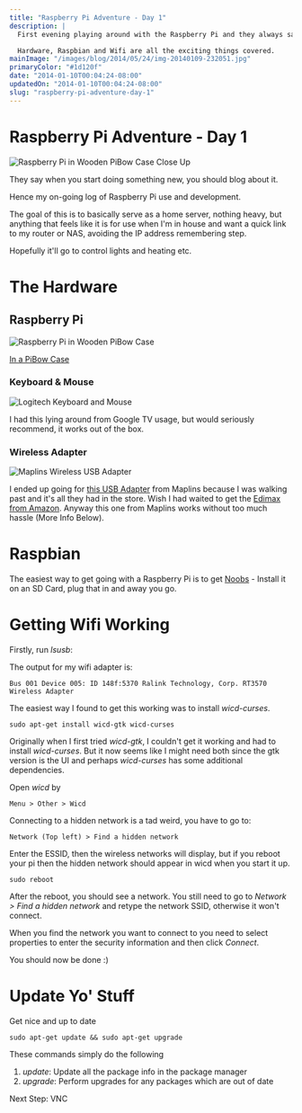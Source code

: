 ```yaml
---
title: "Raspberry Pi Adventure - Day 1"
description: |
  First evening playing around with the Raspberry Pi and they always say you should blog about new things.

  Hardware, Raspbian and Wifi are all the exciting things covered.
mainImage: "/images/blog/2014/05/24/img-20140109-232051.jpg"
primaryColor: "#1d120f"
date: "2014-01-10T00:04:24-08:00"
updatedOn: "2014-01-10T00:04:24-08:00"
slug: "raspberry-pi-adventure-day-1"
---
```


# Raspberry Pi Adventure - Day 1

![Raspberry Pi in Wooden PiBow Case Close Up](/images/blog/2014/01/IMG_20140109_232116.jpg "1024")

They say when you start doing something new, you should blog about it.

Hence my on-going log of Raspberry Pi use and development.

The goal of this is to basically serve as a home server, nothing heavy, but anything that feels like it is for use when I'm in house and want a quick link to my router or NAS, avoiding the IP address remembering step.

Hopefully it'll go to control lights and heating etc.

# The Hardware

## Raspberry Pi

![Raspberry Pi in Wooden PiBow Case](/images/blog/2014/01/IMG_20140109_232053.jpg "1024")

[In a PiBow Case](http://shop.pimoroni.com/products/pibow-timber)

### Keyboard & Mouse

![Logitech Keyboard and Mouse](/images/blog/2014/01/IMG_20140109_232027.jpg "1024")

I had this lying around from Google TV usage, but would seriously recommend, it works out of the box.

### Wireless Adapter

![Maplins Wireless USB Adapter](/images/blog/2014/01/IMG_20140109_231903.jpg "1024")

I ended up going for [this USB Adapter](http://www.maplin.co.uk/p/maplin-single-band-n150-nano-usb-network-adapter-a71lb) from Maplins because I was walking past and it's all they had in the store. Wish I had waited to get the [Edimax from Amazon](http://www.amazon.co.uk/Edimax-EW-7811UN-150Mbps-Wireless-Adapter/dp/B003MTTJOY). Anyway this one from Maplins works without too much hassle (More Info Below).

# Raspbian

The easiest way to get going with a Raspberry Pi is to get [Noobs](http://www.raspberrypi.org/archives/4100) \- Install it on an SD Card, plug that in and away you go.

# Getting Wifi Working

Firstly, run _lsusb_:

The output for my wifi adapter is:

`Bus 001 Device 005: ID 148f:5370 Ralink Technology, Corp. RT3570 Wireless Adapter`

The easiest way I found to get this working was to install _wicd-curses_.

`sudo apt-get install wicd-gtk wicd-curses`

Originally when I first tried _wicd-gtk_, I couldn't get it working and had to install _wicd-curses_. But it now seems like I might need both since the gtk version is the UI and perhaps _wicd-curses_ has some additional dependencies.

Open _wicd_ by

`Menu > Other > Wicd`

Connecting to a hidden network is a tad weird, you have to go to:

`Network (Top left) > Find a hidden network`

Enter the ESSID, then the wireless networks will display, but if you reboot your pi then the hidden network should appear in wicd when you start it up.

`sudo reboot`

After the reboot, you should see a _<hidden>_ network. You still need to go to _Network > Find a hidden network_ and retype the network SSID, otherwise it won't connect.

When you find the network you want to connect to you need to select properties to enter the security information and then click _Connect_.

You should now be done :)

# Update Yo' Stuff

Get nice and up to date

`sudo apt-get update && sudo apt-get upgrade`

These commands simply do the following

  1. _update_: Update all the package info in the package manager
  2. _upgrade_: Perform upgrades for any packages which are out of date

Next Step: VNC
